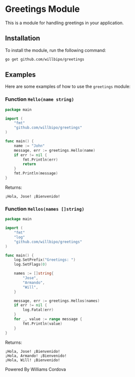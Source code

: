 # Greetings Module

This is a module for handling greetings in your application.

## Installation

To install the module, run the following command:

```bash
go get github.com/willbipo/greetings
```

## Examples

Here are some examples of how to use the `greetings` module:

### Function ```Hello(name string)```

```go
package main

import (
    "fmt"
    "github.com/willbipo/greetings"
)

func main() {
    name := "John"
    message, err := greetings.Hello(name)
    if err != nil {
        fmt.Println(err)
        return
    }
    fmt.Println(message)
}
```

Returns:
```
¡Hola, Jose! ¡Bienvenido!
```

### Function ```Hellos(names []string)```

```go
package main

import (
	"fmt"
	"log"
	"github.com/willbipo/greetings"
)

func main() {
	log.SetPrefix("Greetings: ")
	log.SetFlags(0)

	names := []string{
		"Jose",
		"Armando",
		"Will",
	}

	message, err := greetings.Hellos(names)
	if err != nil {
		log.Fatal(err)
	}
	for _, value := range message {
		fmt.Println(value)
	}
}
```

Returns:
```
¡Hola, Jose! ¡Bienvenido!
¡Hola, Armando! ¡Bienvenido!
¡Hola, Will! ¡Bienvenido!
```

Powered By Williams Cordova